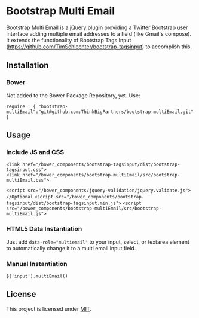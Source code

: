 # Bootstrap Multi Email   
   
Bootstrap Multi Email is a jQuery plugin providing a Twitter Bootstrap user interface adding multiple email addresses to a field (like Gmail's compose). It extends the functionality of Bootstrap Tags Input (https://github.com/TimSchlechter/bootstrap-tagsinput) to accomplish this.   
   
## Installation   
   
### Bower   
   
Not added to the Bower Package Repository, yet. Use:   
   
`require : {
   "bootstrap-multiEmail":"git@github.com:ThinkBigPartners/bootstrap-multiEmail.git"
}`
   
## Usage   
   
### Include JS and CSS   
   
`<link href="/bower_components/bootstrap-tagsinput/dist/bootstrap-tagsinput.css">`   
`<link href="/bower_components/bootstrap-multiEmail/src/bootstrap-multiEmail.css">`
   
`<script src="/bower_components/jquery-validation/jquery.validate.js"> //Optional`
`<script src="/bower_components/bootstrap-tagsinput/dist/bootstrap-tagsinput.min.js">`
`<script src="/bower_components/bootstrap-multiEmail/src/bootstrap-multiEmail.js">`   
   
   
### HTML5 Data Instantiation   

Just add `data-role="multiemail"` to your input, select, or textarea element to automatically change it to a multi email input field.   
   
   
### Manual Instantiation   
   
`$('input').multiEmail()`   
   

## License   

This project is licensed under [MIT](https://raw.github.com/TimSchlechter/bootstrap-tagsinput/master/LICENSE "Read more about the MIT license").


